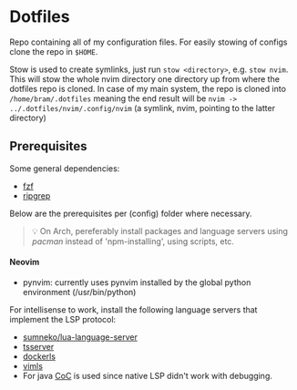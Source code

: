 # Dotfiles

Repo containing all of my configuration files. For easily stowing of configs
clone the repo in `$HOME`.

Stow is used to create symlinks, just run `stow <directory>`, e.g. `stow nvim`.
This will stow the whole nvim directory one directory up from where the
dotfiles repo is cloned.  In case of my main system, the repo is cloned into
`/home/bram/.dotfiles` meaning the end result will be `nvim ->
../.dotfiles/nvim/.config/nvim` (a symlink, nvim, pointing to the latter
directory)

## Prerequisites

Some general dependencies:
  - [fzf](https://github.com/junegunn/fzf)
  - [ripgrep](https://github.com/BurntSushi/ripgrep)

Below are the prerequisites per (config) folder where necessary.

>💡 On Arch, pereferably install packages and language servers using _pacman_ instead of
'npm-installing', using scripts, etc.

#### Neovim

  - pynvim: currently uses pynvim installed by the global python environment
    (/usr/bin/python)

  For intellisense to work, install the following language servers that implement
  the LSP protocol:
  - [sumneko/lua-language-server](https//github.com/sumneko/lua-language-server)
  - [tsserver](https://github.com/typescript-language-server/typescript-language-server)
  - [dockerls](https://github.com/rcjsuen/dockerfile-language-server-nodejs)
  - [vimls](https://github.com/iamcco/vim-language-server)
  - For java [CoC](https://github.com/neoclide/coc.nvim) is used since native
    LSP didn't work with debugging.
